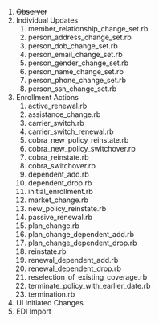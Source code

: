 1. ~~Observer~~
2. Individual Updates
   1. member_relationship_change_set.rb
   2. person_address_change_set.rb
   3. person_dob_change_set.rb
   4. person_email_change_set.rb
   5. person_gender_change_set.rb
   6. person_name_change_set.rb
   7. person_phone_change_set.rb
   8.  person_ssn_change_set.rb
3. Enrollment Actions
   1. active_renewal.rb
   2. assistance_change.rb
   3. carrier_switch.rb
   4. carrier_switch_renewal.rb
   5. cobra_new_policy_reinstate.rb
   6. cobra_new_policy_switchover.rb
   7. cobra_reinstate.rb
   8. cobra_switchover.rb
   9. dependent_add.rb
   10. dependent_drop.rb
   11. initial_enrollment.rb
   12. market_change.rb
   13. new_policy_reinstate.rb
   14. passive_renewal.rb
   15. plan_change.rb
   16. plan_change_dependent_add.rb
   17. plan_change_dependent_drop.rb
   18. reinstate.rb
   19. renewal_dependent_add.rb
   20. renewal_dependent_drop.rb
   21. reselection_of_existing_coverage.rb
   22. terminate_policy_with_earlier_date.rb
   23. termination.rb
4. UI Initiated Changes
5. EDI Import